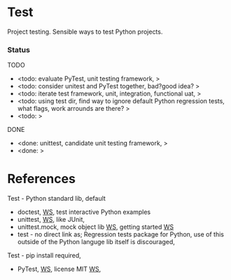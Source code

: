 # Test

Project testing. Sensible ways to test Python projects.

### Status

TODO
* <todo: evaluate PyTest, unit testing framework, >
* <todo: consider unitest and PyTest together, bad?good idea? >
* <todo: iterate test framework, unit, integration, functional uat, >
* <todo: using test dir, find way to ignore default Python regression tests, what flags, work arrounds are there? >
* <todo: >

DONE
* <done: unittest, candidate unit testing framework, >
* <done: >

# References
Test - Python standard lib, default
* doctest, [WS](https://docs.python.org/3/library/doctest.html), test interactive Python examples
* unittest, [WS](https://docs.python.org/3/library/unittest.html#), like JUnit, 
* unittest.mock, mock object lib [WS](https://docs.python.org/3/library/unittest.mock.html), getting started [WS](https://docs.python.org/3/library/unittest.mock-examples.html)
* test - no direct link as; Regression tests package for Python, use of this outside of the Python languge lib itself is discouraged, 

Test - pip install required, 
* PyTest, [WS](https://docs.pytest.org/en/6.2.x/contents.html), license MIT [WS](https://docs.pytest.org/en/6.2.x/license.html), 
